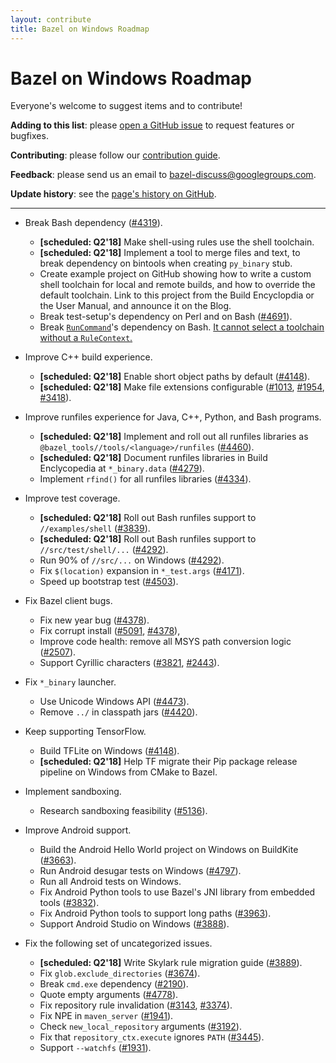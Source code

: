 ```yaml
---
layout: contribute
title: Bazel on Windows Roadmap
---
```


# Bazel on Windows Roadmap

Everyone's welcome to suggest items and to contribute!

**Adding to this list**: please [open a GitHub
issue](https://github.com/bazelbuild/bazel/issues/new) to request features or
bugfixes.

**Contributing**: please follow our [contribution guide](/contributing.html).

**Feedback**: please send us an email to
<a href="mailto:bazel-discuss@googlegroups.com">bazel-discuss@googlegroups.com</a>.

**Update history**: see the [page's history on
GitHub](https://github.com/bazelbuild/bazel-website/commits/master/roadmaps/windows.md).

---

*   Break Bash dependency
    ([#4319](https://github.com/bazelbuild/bazel/issues/4319)).
    *   **[scheduled: Q2'18]** Make shell-using rules use the shell toolchain.
    *   **[scheduled: Q2'18]** Implement a tool to merge files and text, to
        break dependency on bintools when creating `py_binary` stub.
    *   Create example project on GitHub showing how to write a custom shell
        toolchain for local and remote builds, and how to override the default
        toolchain. Link to this project from the Build Encyclopdia or the User
        Manual, and announce it on the Blog.
    *   Break test-setup's dependency on Perl and on Bash
        ([#4691](https://github.com/bazelbuild/bazel/issues/4691)).
    *   Break
        [`RunCommand`](https://github.com/bazelbuild/bazel/blob/cc0f41dccc55bb1380b10cc65281632676192a8d/src/main/java/com/google/devtools/build/lib/runtime/commands/RunCommand.java#L455)'s
        dependency on Bash. [It cannot select a toolchain without a
        `RuleContext`.](https://groups.google.com/d/msg/bazel-discuss/pYJoWFfkyAE/iwpzfXlVCQAJ)

*   Improve C++ build experience.
    *   **[scheduled: Q2'18]** Enable short object paths by default
        ([#4148](https://github.com/bazelbuild/bazel/issues/4148)).
    *   **[scheduled: Q2'18]** Make file extensions configurable
        ([#1013](https://github.com/bazelbuild/bazel/issues/1013),
        [#1954](https://github.com/bazelbuild/bazel/issues/1954),
        [#3418](https://github.com/bazelbuild/bazel/issues/3418)).

*   Improve runfiles experience for Java, C++, Python, and Bash programs.
    *   **[scheduled: Q2'18]** Implement and roll out all runfiles libraries as
        `@bazel_tools//tools/<language>/runfiles`
        ([#4460](https://github.com/bazelbuild/bazel/issues/4460)).
    *   **[scheduled: Q2'18]** Document runfiles libraries in Build Enclycopedia
        at `*_binary.data`
        ([#4279](https://github.com/bazelbuild/bazel/issues/4279)).
    *   Implement `rfind()` for all runfiles libraries
        ([#4334](https://github.com/bazelbuild/bazel/issues/4334)).

*   Improve test coverage.
    *   **[scheduled: Q2'18]** Roll out Bash runfiles support to
        `//examples/shell`
        ([#3839](https://github.com/bazelbuild/bazel/issues/3839)).
    *   **[scheduled: Q2'18]** Roll out Bash runfiles support to
        `//src/test/shell/...`
        ([#4292](https://github.com/bazelbuild/bazel/issues/4292)).
    *   Run 90% of `//src/...` on Windows
        ([#4292](https://github.com/bazelbuild/bazel/issues/4292)).
    *   Fix `$(location)` expansion in `*_test.args`
        ([#4171](https://github.com/bazelbuild/bazel/issues/4171)).
    *   Speed up bootstrap test
        ([#4503](https://github.com/bazelbuild/bazel/issues/4503)).

*   Fix Bazel client bugs.
    *   Fix new year bug
        ([#4378](https://github.com/bazelbuild/bazel/issues/4378)).
    *   Fix corrupt install
        ([#5091](https://github.com/bazelbuild/bazel/issues/5091),
        [#4378](https://github.com/bazelbuild/bazel/issues/4378)),
    *   Improve code health: remove all MSYS path conversion logic
        ([#2507](https://github.com/bazelbuild/bazel/issues/2507)).
    *   Support Cyrillic characters
        ([#3821](https://github.com/bazelbuild/bazel/issues/3821),
        [#2443](https://github.com/bazelbuild/bazel/issues/2443)).

*   Fix `*_binary` launcher.
    *   Use Unicode Windows API
        ([#4473](https://github.com/bazelbuild/bazel/issues/4473)).
    *   Remove `../` in classpath jars
        ([#4420](https://github.com/bazelbuild/bazel/issues/4420)).

*   Keep supporting TensorFlow.
    *   Build TFLite on Windows
        ([#4148](https://github.com/bazelbuild/bazel/issues/4148)).
    *   **[scheduled: Q2'18]** Help TF migrate their Pip package release
        pipeline on Windows from CMake to Bazel.

*   Implement sandboxing.
    *   Research sandboxing feasibility
        ([#5136](https://github.com/bazelbuild/bazel/issues/5136)).

*   Improve Android support.
    *   Build the Android Hello World project on Windows on BuildKite
        ([#3663](https://github.com/bazelbuild/bazel/issues/3663)).
    *   Run Android desugar tests on Windows
        ([#4797](https://github.com/bazelbuild/bazel/issues/4797)).
    *   Run all Android tests on Windows.
    *   Fix Android Python tools to use Bazel's JNI library from embedded tools
        ([#3832](https://github.com/bazelbuild/bazel/issues/3832)).
    *   Fix Android Python tools to support long paths
        ([#3963](https://github.com/bazelbuild/bazel/issues/3963)).
    *   Support Android Studio on Windows
        ([#3888](https://github.com/bazelbuild/bazel/issues/3888)).

*   Fix the following set of uncategorized issues.
    *   **[scheduled: Q2'18]** Write Skylark rule migration guide
        ([#3889](https://github.com/bazelbuild/bazel/issues/3889)).
    *   Fix `glob.exclude_directories`
        ([#3674](https://github.com/bazelbuild/bazel/issues/3674)).
    *   Break `cmd.exe` dependency
        ([#2190](https://github.com/bazelbuild/bazel/issues/2190)).
    *   Quote empty arguments
        ([#4778](https://github.com/bazelbuild/bazel/issues/4778)).
    *   Fix repository rule invalidation
        ([#3143](https://github.com/bazelbuild/bazel/issues/3143),
        [#3374](https://github.com/bazelbuild/bazel/issues/3374)).
    *   Fix NPE in `maven_server`
        ([#1941](https://github.com/bazelbuild/bazel/issues/1941)).
    *   Check `new_local_repository` arguments
        ([#3192](https://github.com/bazelbuild/bazel/issues/3192)).
    *   Fix that `repository_ctx.execute` ignores `PATH`
        ([#3445](https://github.com/bazelbuild/bazel/issues/3445)).
    *   Support `--watchfs`
        ([#1931](https://github.com/bazelbuild/bazel/issues/1931)).
